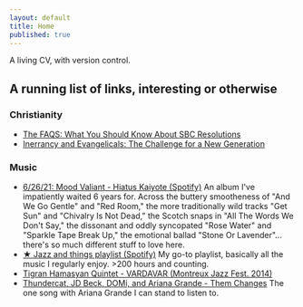 ```yaml
---
layout: default
title: Home
published: true
---
```


<!-- <article class="post index" role="article"> -->

  <!-- <h1 class="post-title">{{ site.description }}</h1> -->

A living CV, with version control.

## A running list of links, interesting or otherwise

### Christianity
- [The FAQS: What You Should Know About SBC Resolutions](https://www.thegospelcoalition.org/article/know-sbc-resolutions/)
- [Inerrancy and Evangelicals: The Challenge for a New Generation](https://www.thegospelcoalition.org/article/inerrancy-evangelicals/)

### Music
- [6/26/21: Mood Valiant - Hiatus Kaiyote (Spotify)](https://open.spotify.com/album/456WeVeZk38VJuqg2sL7QG?si=i85bbCaMQjevYckwqA9myw&dl_branch=1) An album I've impatiently waited 6 years for. Across the buttery smootheness of "And We Go Gentle" and "Red Room," the more traditionally wild tracks "Get Sun" and "Chivalry Is Not Dead," the Scotch snaps in "All The Words We Don't Say," the dissonant and oddly syncopated "Rose Water" and "Sparkle Tape Break Up," the emotional ballad "Stone Or Lavender"... there's so much different stuff to love here.
- [★ Jazz and things playlist (Spotify)](https://open.spotify.com/playlist/43EEnlpxXMjQ2aPZVUQL15?si=743fe02876cf4988) My go-to playlist, basically all the music I regularly enjoy. >200 hours and counting.
- <a href="https://www.youtube.com/watch?v=gzFAR6aN20g&feature=youtu.be">Tigran Hamasyan Quintet - VARDAVAR (Montreux Jazz Fest. 2014)</a>
- [Thundercat, JD Beck, DOMi, and Ariana Grande - Them Changes](https://www.youtube.com/watch?v=SxKsIBkvRsA&ab_channel=gettnastyyonins) The one song with Ariana Grande I can stand to listen to.
